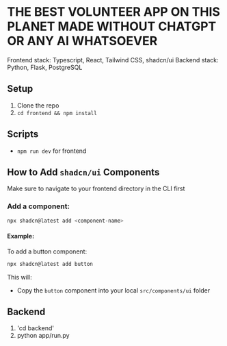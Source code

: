 # THE BEST VOLUNTEER APP ON THIS PLANET MADE WITHOUT CHATGPT OR ANY AI WHATSOEVER

Frontend stack: Typescript, React, Tailwind CSS, shadcn/ui
Backend stack: Python, Flask, PostgreSQL

## Setup
1. Clone the repo
2. `cd frontend && npm install`

## Scripts
- `npm run dev` for frontend

## How to Add `shadcn/ui` Components

Make sure to navigate to your frontend directory in the CLI first

### Add a component:

```bash
npx shadcn@latest add <component-name>
```

#### Example:

To add a button component:

```bash
npx shadcn@latest add button
```

This will:

- Copy the `button` component into your local `src/components/ui` folder

## Backend 
1. 'cd backend'
2. python app/run.py